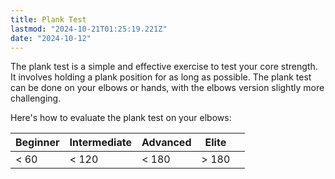 ```yaml
---
title: Plank Test
lastmod: "2024-10-21T01:25:19.221Z"
date: "2024-10-12"
---
```


The plank test is a simple and effective exercise to test your core strength. It involves holding a plank position for as long as possible. The plank test can be done on your elbows or hands, with the elbows version slightly more challenging.

Here's how to evaluate the plank test on your elbows:

| Beginner | Intermediate | Advanced | Elite |     |
| -------- | ------------ | -------- | ----- | --- |
| < 60     | < 120        | < 180    | > 180 |     |
